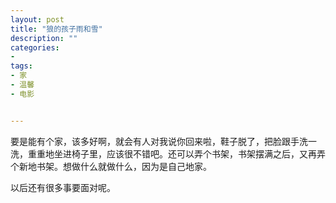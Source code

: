 ```yaml
---
layout: post
title: "狼的孩子雨和雪"
description: ""
categories:
- 
tags:
- 家
- 温馨
- 电影


---
```


要是能有个家，该多好啊，就会有人对我说你回来啦，鞋子脱了，把脸跟手洗一洗，重重地坐进椅子里，应该很不错吧。还可以弄个书架，书架摆满之后，又再弄个新地书架。想做什么就做什么，因为是自己地家。


以后还有很多事要面对呢。




